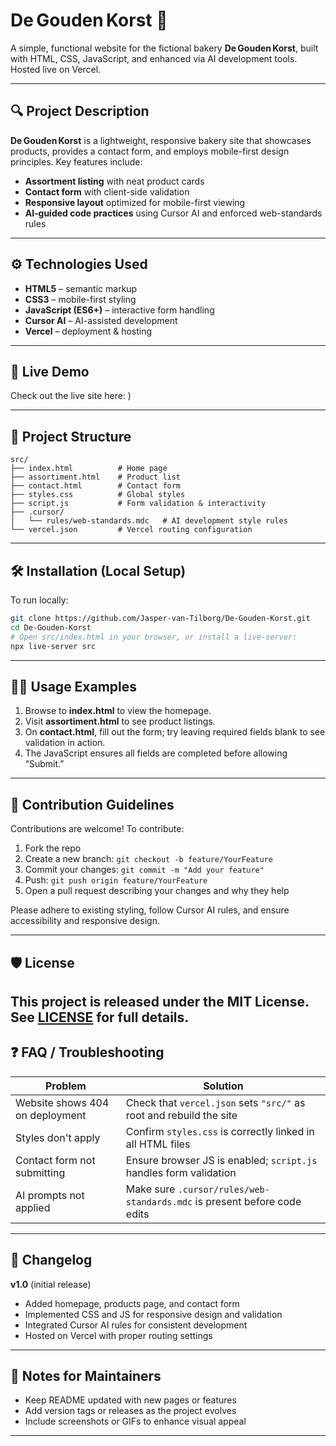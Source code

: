 # De Gouden Korst 🍞

A simple, functional website for the fictional bakery **De Gouden Korst**, built with HTML, CSS, JavaScript, and enhanced via AI development tools. Hosted live on Vercel.

---

## 🔍 Project Description

**De Gouden Korst** is a lightweight, responsive bakery site that showcases products, provides a contact form, and employs mobile-first design principles. Key features include:

* **Assortment listing** with neat product cards
* **Contact form** with client-side validation
* **Responsive layout** optimized for mobile-first viewing
* **AI‑guided code practices** using Cursor AI and enforced web-standards rules

---

## ⚙️ Technologies Used

* **HTML5** – semantic markup
* **CSS3** – mobile-first styling
* **JavaScript (ES6+)** – interactive form handling
* **Cursor AI** – AI-assisted development
* **Vercel** – deployment & hosting

---

## 🚀 Live Demo

Check out the live site here:
[](https://de-gouden-korst-three.vercel.app))

---

## 📁 Project Structure

```
src/
├── index.html          # Home page
├── assortiment.html    # Product list
├── contact.html        # Contact form
├── styles.css          # Global styles
├── script.js           # Form validation & interactivity
├── .cursor/
│   └── rules/web-standards.mdc   # AI development style rules
└── vercel.json         # Vercel routing configuration
```

---

## 🛠️ Installation (Local Setup)

To run locally:

```bash
git clone https://github.com/Jasper-van-Tilborg/De-Gouden-Korst.git
cd De-Gouden-Korst
# Open src/index.html in your browser, or install a live-server:
npx live-server src
```

---

## 🧑‍💻 Usage Examples

1. Browse to **index.html** to view the homepage.
2. Visit **assortiment.html** to see product listings.
3. On **contact.html**, fill out the form; try leaving required fields blank to see validation in action.
4. The JavaScript ensures all fields are completed before allowing “Submit.”

---

## 🤝 Contribution Guidelines

Contributions are welcome! To contribute:

1. Fork the repo
2. Create a new branch: `git checkout -b feature/YourFeature`
3. Commit your changes: `git commit -m "Add your feature"`
4. Push: `git push origin feature/YourFeature`
5. Open a pull request describing your changes and why they help

Please adhere to existing styling, follow Cursor AI rules, and ensure accessibility and responsive design.

---

## 🛡️ License

This project is released under the **MIT License**. See [LICENSE](https://github.com/DoaaAltair/De-Gouden-Korst/blob/main/LICENSE) for full details.
---

## ❓ FAQ / Troubleshooting

| Problem                         | Solution                                                                 |
| ------------------------------- | ------------------------------------------------------------------------ |
| Website shows 404 on deployment | Check that `vercel.json` sets `"src/"` as root and rebuild the site      |
| Styles don't apply              | Confirm `styles.css` is correctly linked in all HTML files               |
| Contact form not submitting     | Ensure browser JS is enabled; `script.js` handles form validation        |
| AI prompts not applied          | Make sure `.cursor/rules/web-standards.mdc` is present before code edits |

---

## 🧾 Changelog

**v1.0** (initial release)

* Added homepage, products page, and contact form
* Implemented CSS and JS for responsive design and validation
* Integrated Cursor AI rules for consistent development
* Hosted on Vercel with proper routing settings

---

## 📌 Notes for Maintainers

* Keep README updated with new pages or features
* Add version tags or releases as the project evolves
* Include screenshots or GIFs to enhance visual appeal

---
